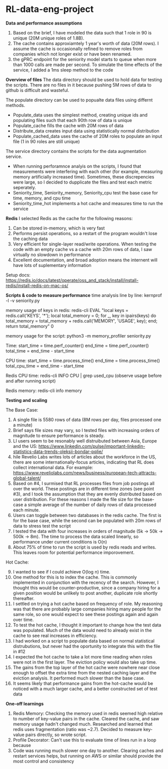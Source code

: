 # RL-data-eng-project

**Data and performance assumptions**
1) Based on the brief, I have modeled the data such that 1 role in 90 is unique (20M unique roles of 1.8B).
2) The cache contains approxiamtely 1 year's worth of data (20M rows). I assume the cache is occasionally refined to remove roles from companies which not longer exist or have been renamed. 
3) the gPRC endpoint for the seniority model starts to queue when more than 1000 calls are made per second. To simulate the time effects of the service, I added a 1ms sleep method to the code


**Overview of files**
The data directory should be used to hold data for testing the scripts. There are no files in it because pushing 5M rows of data to github is difficult and wasteful.

The populate directory can be used to popualte data files using differnt methods. 
- Populate_data uses the simplest method, creating unique ids and populating files such that each 90th row of data is unique
- Populate_cache fills the cache with 20M rows of data
- Distribute_data creates input data using statistically normal distribution
- Populate_cached_data uses the cache of 20M roles to populate an input file (1 in 90 roles are still unique)

The service directory contains the scripts for the data augmentation service. 
- When running perforamnce analyis on the scripts, I found that measurements were interfering with each other (for example, measuring memory artificially increased time). Sometimes, these discrepencies were large, so I decided to dupplicate the files and test each metric seperately.
- Seniority_time, Seniority_memory, Seniority_cpu test the base case for time, memory, and cpu time 
- Seniority_time_hot implements a hot cache and measures time to run the service

**Redis**
I selected Redis as the cache for the following reasons:
1) Can be stored in-memory, which is very fast
2) Performs persist operations, so a restart of the program wouldn't lose the caching data
3) Very efficient for single-layer read/write operations. When testing the code with an empty cache vs a cache with 20m rows of data, I saw virtually no slowdown in performance
4) Excellent documentation, and broad adoption means the internent will have lots of suplementary information

Setup docs: https://redis.io/docs/latest/operate/oss_and_stack/install/install-redis/install-redis-on-mac-os/

**Scripts & code to measure performance**
time analysis line by line:
kernprof -l -v seniority.py

memory usage of keys in redis:
 redis-cli EVAL "local keys = redis.call('KEYS', '*'); local total_memory = 0; for _, key in ipairs(keys) do total_memory = total_memory + redis.call('MEMORY', 'USAGE', key); end; return total_memory" 0

memory usage for the script:
python3 -m memory_profiler seniority.py

Time:
start_time = time.perf_counter()
end_time = time.perf_counter()
total_time = end_time - start_time

CPU time:
start_time = time.process_time()
end_time = time.process_time()
total_cpu_time = end_time - start_time

Redis CPU time:
redis-cli INFO CPU | grep used_cpu (observe usage before and after running script)

Redis memory:
redis-cli info memory

**Testing and scaling**

The Base Case:

1) A single file is 5580 rows of data (8M rows per day, files processed one a minute)
2) Brief says file sizes may vary, so I tested files with increasing orders of magnitude to ensure performance is steady.
3) LI users seem to be resonably well distruibuted between Asia, Europe and the US: https://www.linkedin.com/pulse/important-linkedin-statistics-data-trends-oleksii-bondar-pqlie/
4) hile Revelio Labs writes lots of articles about the workforce in the US, there are some internationally-focus articles, indicating that RL does collect international data. For example: https://www.reveliolabs.com/news/business/european-tech-attracts-global-talent/
5) Based on #4, I surmised that RL processes files from job postings all over the world. These postings are in different time zones (see point #3), and I took the assumption that they are evenly distributed based on user distribution. For these reasons I made the file size for the base-case a simple average of the number of daily rows of data processed each minute.
6) Users can toggle between two databases in the redis cache. The first is for the base case, while the second can be populated with 20m rows of data to stress test the script
7) I tested the data with four increases in orders of magnitude (5k -> 50k -> 500k -> 8m). The time to process the data scaled linearly, so performance under current conditions is O(n)
8) About 75% of time to run the script is used by redis reads and writes. This leaves room for potential performance imporovement.

Hot Cache:

9) I wanted to see if I could achieve O(log n) time. 
10) One method for this is to index the cache. This is commonly implemented in conjunction with the recency of the search. However, I thought this would be counter-productive, since a company hiring for a given position would be unlikely to post another, duplicate role shortly thereafter. 
11) I settled on trying a hot cache based on frequency of role. My reasoning was that there are probably large companies hiring many people for the same role, so one would expect to see these postings again and again over time.
12) To test the hot cache, I thought it important to change how the test data was populated. Much of the data would need to already exist in the cache to see real increases in efficiency. 
13) I had worked on a script to populate data based on normal statistical distrubutions, but never had the oportunity to integrate this with the file in #12
14) I expected the hot cache to take a lot more time reading when roles were not in the first layer. The eviction policy would also take up time.
15) The gains from the top layer of the hot cache were nowhere near close enough to offset the extra time from the nested caching layer and the eviction analysis. It performed much slower than the base case.
16) It seems likely that performance gains from the hot-cache would be noticed with a much larger cache, and a better constructed set of test data


**One-off learnings**
1) Redis Memory: Checking the memory used in redis seemed high relative to number of key-value pairs in the cache. Cleared the cache, and saw memory usage hadn't changed much. Researched and learned that redis uses fragmentation (ratio was ~2.7). Decided to measure key-value pairs directly, so wrote script. 
2) Profile Decorator: Can't use this to evaluate time of lines run in a loop because 
3) Code was running much slower one day to another. Clearing caches and restart services helps, but running on AWS or similar should provide the most control and consistency
